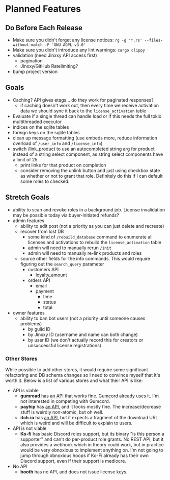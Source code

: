 # Planned Features

## Do Before Each Release

- Make sure you didn't forget any license notices: `rg -g '*.rs' --files-without-match -F 'GNU AGPL v3.0'`
- Make sure you didn't introduce any lint warnings: `cargo clippy`
- validation (need Jinxxy API access first)
  - pagination
  - Jinxxy/GitHub Ratelimiting?
- bump project version

## Goals

- Caching? API gives etags... do they work for paginated responses?
  - if caching doesn't work out, then every time we receive activation data we should sync it back to the `license_activation` table
- Evaluate if a single thread can handle load or if this needs the full tokio multithreaded executor
- indices on the sqlite tables
- foreign keys on the sqlite tables
- clean up message formatting (use embeds more, reduce information overload of `/user_info` and `/license_info`)
- switch /link_product to use an autocompleted string arg for product instead of a string select component, as string select components have a limit of 25
  - print links for that product on completion
  - consider removing the unlink button and just using checkbox state as whether or not to grant that role. Definitely do this if I can default some roles to checked.

## Stretch Goals

- ability to scan and revoke roles in a background job. License invalidation may be possible today via buyer-initiated refunds?
- admin features
  - ability to edit post (not a priority as you can just delete and recreate)
  - recover from lost DB
    - some kind of `/rebuild_database` command to enumerate all licenses and activations to rebuild the `license_activation` table
    - admin will need to manually rerun `/init`
    - admin will need to manually re-link products and roles
  - source other fields for the info commands. This would require figuring out the `search_query` parameter
    - customers API
      - loyalty_amount
    - orders API
      - email
      - payment
        - time
        - status
        - total
- owner features
  - ability to ban bot users (not a priority until someone causes problems)
    - by guild ID
    - by Jinxxy ID (username and name can both change)
    - by user ID (we don't actually record this for creators or unsuccessful license registrations)

### Other Stores

While possible to add other stores, it would require some significant refactoring and DB schema changes so I need to
convince myself that it's worth it. Below is a list of various stores and what their API is like:

- API is viable
  - **gumroad** has [an API](https://help.gumroad.com/article/76-license-keys.html) that works fine. [Gumcord](https://github.com/benaclejames/GumCord) already uses it. I'm not interested in competing with Gumcord.
  - **payhip** has [an API](https://help.payhip.com/article/114-software-license-keys), and it looks mostly fine. The increase/decrease stuff is weirdly non-atomic, but oh well.
  - **itch.io** has [an API](https://itch.io/docs/api/serverside), but it expects a fragment of the download URL which is weird and will be difficult to
    explain to users.
- API is not viable
  - **Ko-fi** has basic Discord roles support, but its binary "is this person a supporter" and can't do per-product role
    grants. No REST API, but it also provides a webhook which in theory could work, but in practice would be very
    obnoxious to implement anything on. I'm not going to jump through obnoxious hoops if Ko-Fi already has their own
    Discord support, even if their support is mediocre.
- No API
  - **booth** has no API, and does not issue license keys.
